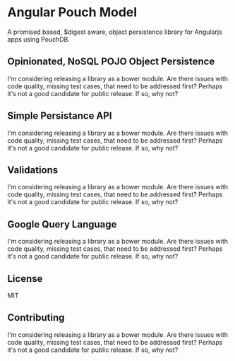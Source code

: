 # Angular Pouch Model

A promised based, $digest aware, object persistence library for Angularjs apps using PouchDB.

## Opinionated, NoSQL POJO Object Persistence

I'm considering releasing a library as a bower module. Are there issues with code quality, missing test cases, that need to be addressed first? Perhaps it's not a good candidate for public release. If so, why not?

## Simple Persistance API

I'm considering releasing a library as a bower module. Are there issues with code quality, missing test cases, that need to be addressed first? Perhaps it's not a good candidate for public release. If so, why not?

## Validations

I'm considering releasing a library as a bower module. Are there issues with code quality, missing test cases, that need to be addressed first? Perhaps it's not a good candidate for public release. If so, why not?

## Google Query Language

I'm considering releasing a library as a bower module. Are there issues with code quality, missing test cases, that need to be addressed first? Perhaps it's not a good candidate for public release. If so, why not?

## License

MIT

## Contributing

I'm considering releasing a library as a bower module. Are there issues with code quality, missing test cases, that need to be addressed first? Perhaps it's not a good candidate for public release. If so, why not?

